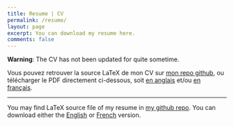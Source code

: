 ```yaml
---
title: Resume | CV
permalink: /resume/
layout: page
excerpt: You can download my resume here.
comments: false
---
```


**Warning**: The CV has not been updated for quite sometime.

Vous pouvez retrouver la source LaTeX de mon CV sur [mon repo github][1], ou télécharger le PDF directement ci-dessous, soit [en anglais][2] et/ou [en français][3].

---

You may find LaTeX source file of my resume in [my github repo][1]. 
You can download either the [English][2] or [French][3] version.

[1]: https://github.com/noxouille/resume
[2]: https://github.com/noxouille/resume/blob/master/ferdi-resume-EN-Libertine.pdf
[3]: https://github.com/noxouille/resume/blob/master/ferdi-resume-FR-Libertine.pdf
